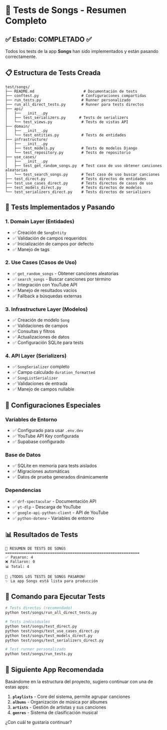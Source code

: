 # 🎵 Tests de Songs - Resumen Completo

## ✅ Estado: COMPLETADO ✅

Todos los tests de la app **Songs** han sido implementados y están pasando correctamente.

## 📋 Estructura de Tests Creada

```
test/songs/
├── README.md                      # Documentación de tests
├── conftest.py                   # Configuraciones compartidas
├── run_tests.py                  # Runner personalizado
├── run_all_direct_tests.py       # Runner para tests directos
├── api/
│   ├── __init__.py
│   ├── test_serializers.py      # Tests de serializers
│   └── test_views.py             # Tests de vistas API
├── domain/
│   ├── __init__.py
│   └── test_entities.py          # Tests de entidades
├── infrastructure/
│   ├── __init__.py
│   ├── test_models.py            # Tests de modelos Django
│   └── test_repository.py        # Tests de repositorio
├── use_cases/
│   ├── __init__.py
│   ├── test_get_random_songs.py  # Test caso de uso obtener canciones aleatorias
│   └── test_search_songs.py      # Test caso de uso buscar canciones
├── test_direct.py                # Tests directos de entidades
├── test_use_cases_direct.py      # Tests directos de casos de uso
├── test_models_direct.py         # Tests directos de modelos
└── test_serializers_direct.py    # Tests directos de serializers
```

## 🧪 Tests Implementados y Pasando

### 1. **Domain Layer** (Entidades)
- ✅ Creación de `SongEntity`
- ✅ Validación de campos requeridos
- ✅ Inicialización de campos por defecto
- ✅ Manejo de tags

### 2. **Use Cases** (Casos de Uso)
- ✅ `get_random_songs` - Obtener canciones aleatorias
- ✅ `search_songs` - Buscar canciones por término
- ✅ Integración con YouTube API
- ✅ Manejo de resultados vacíos
- ✅ Fallback a búsquedas externas

### 3. **Infrastructure Layer** (Modelos)
- ✅ Creación de modelo `Song`
- ✅ Validaciones de campos
- ✅ Consultas y filtros
- ✅ Actualizaciones de datos
- ✅ Configuración SQLite para tests

### 4. **API Layer** (Serializers)
- ✅ `SongSerializer` completo
- ✅ Campo calculado `duration_formatted`
- ✅ `SongListSerializer`
- ✅ Validaciones de entrada
- ✅ Manejo de campos nullable

## 🔧 Configuraciones Especiales

### Variables de Entorno
- ✅ Configurado para usar `.env.dev`
- ✅ YouTube API Key configurada
- ✅ Supabase configurado

### Base de Datos
- ✅ SQLite en memoria para tests aislados
- ✅ Migraciones automáticas
- ✅ Datos de prueba generados dinámicamente

### Dependencias
- ✅ `drf-spectacular` - Documentación API
- ✅ `yt-dlp` - Descarga de YouTube
- ✅ `google-api-python-client` - API de YouTube
- ✅ `python-dotenv` - Variables de entorno

## 📊 Resultados de Tests

```
🎯 RESUMEN DE TESTS DE SONGS
============================================================
✅ Pasaron: 4
❌ Fallaron: 0
📊 Total: 4

🎉 ¡TODOS LOS TESTS DE SONGS PASARON!
✨ La app Songs está lista para producción
```

## 🚀 Comando para Ejecutar Tests

```bash
# Tests directos (recomendado)
python test/songs/run_all_direct_tests.py

# Tests individuales
python test/songs/test_direct.py
python test/songs/test_use_cases_direct.py
python test/songs/test_models_direct.py
python test/songs/test_serializers_direct.py

# Test runner personalizado
python test/songs/run_tests.py
```

## 🎯 Siguiente App Recomendada

Basándome en la estructura del proyecto, sugiero continuar con una de estas apps:

1. **`playlists`** - Core del sistema, permite agrupar canciones
2. **`albums`** - Organización de música por álbumes
3. **`artists`** - Gestión de artistas y sus canciones
4. **`genres`** - Sistema de clasificación musical

¿Con cuál te gustaría continuar?
